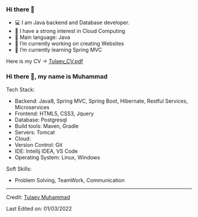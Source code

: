 ### Hi there 👋

- 💻 I am Java backend and Database developer.
- 📝 I have a strong interest in Cloud Computing
- 🌟 Main language: Java
- 🔭 I’m currently working on creating Websites
- 🌱 I’m currently learning Spring MVC

Here is my CV -> [Tulaev_CV.pdf](https://github.com/TulaevMuhammad/TulaevMuhammad/files/10855144/Tulaev_CV.pdf)

### Hi there 👋, my name is Muhammad 

Tech Stack:

- Backend: Java8, Spring MVC, Spring Boot, Hibernate, Restful Services, Microservices
- Frontend: HTML5, CSS3, Jquery
- Database: Postgresql
- Build tools: Maven, Gradle
- Servers: Tomcat
- Cloud:
- Version Control: Git
- IDE: Intellij IDEA, VS Code
- Operating System: Linux, Windows

Soft Skills:

- Problem Solving, TeamWork, Communication 

----
Credit: [Tulaev Muhammad](https://github.com/TulaevMuhammad)

Last Edited on: 01/03/2022
